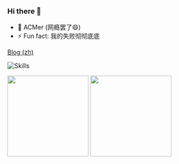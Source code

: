 ### Hi there 👋

- 🎈 ACMer (网瘾罢了😄)
- ⚡ Fun fact: 我的失败彻彻底底

[Blog (zh)](https://anak1st.github.io/blog)

![Skills](https://skillicons.dev/icons?i=github,c,cpp,cs,html,js,ts,css,py,md,bash,git,linux,vscode,electron,nodejs,react,vue,rust,wasm&perline=14)

<picture>
<source 
  srcset="https://github-readme-stats-anak1sts-projects.vercel.app/api?username=anak1st&show_icons=true&theme=calm"
  media="(prefers-color-scheme: dark)"
/>
<source
  srcset="https://github-readme-stats-anak1sts-projects.vercel.app/api?username=anak1st&show_icons=true"
  media="(prefers-color-scheme: light), (prefers-color-scheme: no-preference)"
/>
<img src="https://github-readme-stats-anak1sts-projects.vercel.app/api?username=anak1st&show_icons=true" height="185px" />
</picture>

<picture>
<source 
  srcset="https://github-readme-stats-anak1sts-projects.vercel.app/api/top-langs/?username=anak1st&layout=compact&langs_count=8&exclude_repo=github-readme-stats,GAMES101&hide=shell,shaderlab&size_weight=0.5&count_weight=0.5&theme=calm"
  media="(prefers-color-scheme: dark)"
/>
<source
  srcset="https://github-readme-stats-anak1sts-projects.vercel.app/api/top-langs/?username=anak1st&layout=compact&langs_count=8&exclude_repo=github-readme-stats,GAMES101&hide=shell,shaderlab&size_weight=0.5&count_weight=0.5"
  media="(prefers-color-scheme: light), (prefers-color-scheme: no-preference)"
/>
<img src="https://github-readme-stats-anak1sts-projects.vercel.app/api/top-langs/?username=anak1st&layout=compact&langs_count=8&exclude_repo=github-readme-stats,GAMES101&hide=shell,shaderlab&size_weight=0.5&count_weight=0.5" height="185px" />
</picture>
